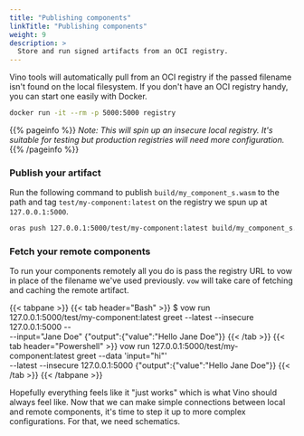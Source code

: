 ```yaml
---
title: "Publishing components"
linkTitle: "Publishing components"
weight: 9
description: >
  Store and run signed artifacts from an OCI registry.
---
```


Vino tools will automatically pull from an OCI registry if the passed filename isn't found on the local filesystem. If you don't have an OCI registry handy, you can start one easily with Docker.

```sh
docker run -it --rm -p 5000:5000 registry
```

{{% pageinfo %}}
_Note: This will spin up an insecure local registry. It's suitable for testing but production registries will need more configuration._
{{% /pageinfo %}}

### Publish your artifact

Run the following command to publish `build/my_component_s.wasm` to the path and tag `test/my-component:latest` on the registry we spun up at `127.0.0.1:5000`.

```sh
oras push 127.0.0.1:5000/test/my-component:latest build/my_component_s.wasm
```

### Fetch your remote components

To run your components remotely all you do is pass the registry URL to vow in place of the filename we've used previously. `vow` will take care of fetching and caching the remote artifact.

{{< tabpane >}}
{{< tab header="Bash" >}}
$ vow run 127.0.0.1:5000/test/my-component:latest greet --latest --insecure 127.0.0.1:5000 -- \
 --input="Jane Doe"
{"output":{"value":"Hello Jane Doe"}}
{{< /tab >}}
{{< tab header="Powershell" >}}
vow run 127.0.0.1:5000/test/my-component:latest greet --data 'input=\"hi\"' \
 --latest --insecure 127.0.0.1:5000
{"output":{"value":"Hello Jane Doe"}}
{{< /tab >}}
{{< /tabpane >}}

Hopefully everything feels like it "just works" which is what Vino should always feel like. Now that we can make simple connections between local and remote components, it's time to step it up to more complex configurations. For that, we need schematics.
